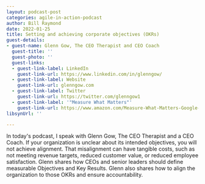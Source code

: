 ```yaml
---
layout: podcast-post
categories: agile-in-action-podcast
author: Bill Raymond
date: 2022-01-25
title: Setting and achieving corporate objectives (OKRs)
guest-details:
- guest-name: Glenn Gow, The CEO Therapist and CEO Coach
  guest-title: ''
  guest-photo: ''
  guest-links:
  - guest-link-label: LinkedIn
    guest-link-url: https://www.linkedin.com/in/glenngow/
  - guest-link-label: Website
    guest-link-url: glenngow.com
  - guest-link-label: Twitter
    guest-link-url: https://twitter.com/glenngow1
  - guest-link-label: '"Measure What Matters"'
    guest-link-url: https://www.amazon.com/Measure-What-Matters-Google-Foundation/dp/0525536221/ref=sr_1_2?crid=2D42DEP3S5Y42&keywords=jack+doerr+measure+what+matters&qid=1642663985&sprefix=jack+doerr+measure+what+matters%2Caps%2C157&sr=8-2
libsynUrl: ''

---
```

In today's podcast, I speak with Glenn Gow, The CEO Therapist and a CEO Coach. If your organization is unclear about its intended objectives, you will not achieve alignment. That misalignment can have tangible costs, such as not meeting revenue targets, reduced customer value, or reduced employee satisfaction. Glenn shares how CEOs and senior leaders should define measurable Objectives and Key Results. Glenn also shares how to align the organization to those OKRs and ensure accountability.